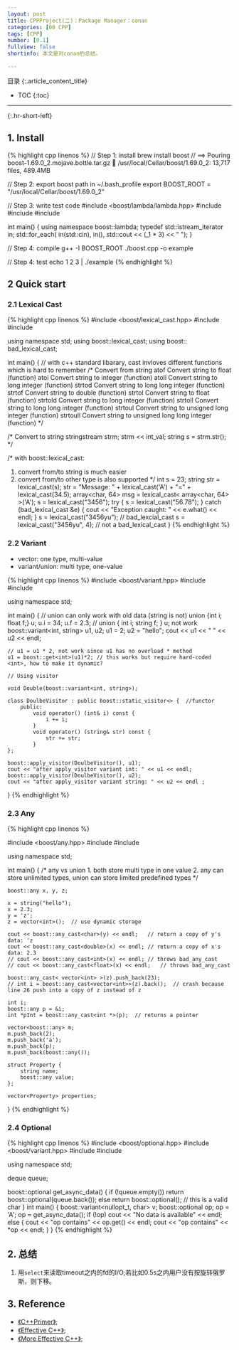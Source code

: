 ```yaml
---
layout: post
title: CPPProject(二)：Package Manager：conan
categories: [00 CPP]
tags: [CPP]
number: [0.1]
fullview: false
shortinfo: 本文是对conan的总结。

---
```

目录
{:.article_content_title}


* TOC
{:toc}

---
{:.hr-short-left}

## 1. Install

{% highlight cpp linenos %}
// Step 1: install
brew install boost
// ==> Pouring boost-1.69.0_2.mojave.bottle.tar.gz
🍺  /usr/local/Cellar/boost/1.69.0_2: 13,717 files, 489.4MB

// Step 2: export boost path in ~/.bash_profile
export BOOST_ROOT = "/usr/local/Cellar/boost/1.69.0_2"

// Step 3: write test code
#include <boost/lambda/lambda.hpp>
#include <iostream>
#include <iterator>
#include <algorithm>

int main()
{
    using namespace boost::lambda;
    typedef std::istream_iterator<int> in;
    std::for_each(
        in(std::cin), in(), std::cout << (_1 * 3) << " ");
}

// Step 4: compile
g++ -I BOOST_ROOT ./boost.cpp -o example

// Step 4: test
echo 1 2 3 | ./example
{% endhighlight %}

## 2 Quick start

### 2.1 Lexical Cast


{% highlight cpp linenos %}
#include <boost/lexical_cast.hpp>
#include <iostream>
#include <string>

using namespace std;
using boost::lexical_cast;
using boost:: bad_lexical_cast;

int main()
{
    // with c++ standard libarary, cast invloves different functions which is hard to remember
    /*  Convert from string
    atof        Convert string to float (function)
    atoi        Convert string to integer (function)
    atoll       Convert string to long integer (function)
    strtod      Convert string to long long integer (function)
    strtof      Convert string to double (function)
    strtol      Convert string to float (function)
    strtold     Convert string to long integer (function)
    strtoll     Convert string to long long integer (function)
    strtoul     Convert string to unsigned long integer (function)
    strtoull    Convert string to unsigned long long integer (function)
    */

   /* Convert to string
   stringstream strm;
   strm << int_val;
   string s = strm.str();
   */

/*  with boost::lexical_cast:
1. convert from/to string is much easier
2. convert from/to other type is also supported
*/
    int s = 23;
    string str = lexical_cast<string>(s);
    str = "Message: " + lexical_cast<string>('A') + "=" + lexical_cast<string>(34.5);
    array<char, 64> msg = lexical_cast< array<char, 64> >('A');
    s = lexical_cast<int>("3456");
    try {
        s = lexical_cast<int>("56.78");
    } catch (bad_lexical_cast &e) {
        cout << "Exception caught: " << e.what() << endl;
    }
    s = lexical_cast<int>("3456yu"); // bad_lexcial_cast
    s = lexical_cast<int>("3456yu", 4);  // not a bad_lexical_cast
}
{% endhighlight %}


### 2.2 Variant

- vector: one type, multi-value
- variant/union: multi type, one-value

{% highlight cpp linenos %}
#include <boost/variant.hpp>
#include <iostream>
#include <string>

using namespace std;

int main()
{
	// union can only work with old data (string is not)
	union {int i; float f;} u;
	u.i = 34;
	u.f = 2.3;
	// union { int i; string f; } u; not work
	boost::variant<int, string> u1, u2;
	u1 = 2;
	u2 = "hello";
	cout << u1 << " " << u2 << endl;

	// u1 = u1 * 2, not work since u1 has no overload * method
	u1 = boost::get<int>(u1)*2; // this works but require hard-coded <int>, how to make it dynamic?

	// Using visitor

	void Double(boost::variant<int, string>);

	class DoulbeVisitor : public boost::static_visitor<> {	//functor
		public:
			void operator() (int& i) const {
				i += i;
			}
			void operator() (string& str) const {
				str += str;
			}
	};

	boost::apply_visitor(DoulbeVisitor(), u1);
	cout << "after apply_visitor variant int: " << u1 << endl;
	boost::apply_visitor(DoulbeVisitor(), u2);
	cout << "after apply_visitor variant string: " << u2 << endl ;
}
{% endhighlight %}

### 2.3 Any

{% highlight cpp linenos %}

#include <boost/any.hpp>
#include <iostream>
#include <string>

using namespace std;

int main()
{
	/* any vs union
	1. both store multi type in one value
	2. any can store unlimited types, union can store limited predefined types
	*/

	boost::any x, y, z;

	x = string("hello");
	x = 2.3;
	y = 'z';
	z = vector<int>();	// use dynamic storage

	cout << boost::any_cast<char>(y) << endl;	// return a copy of y's data: 'z
	cout << boost::any_cast<double>(x) << endl;	// return a copy of x's data: 2.3
 	// cout << boost::any_cast<int>(x) << endl;	// throws bad_any_cast
	// cout << boost::any_cast<float>(x) << endl;	// throws bad_any_cast

	boost::any_cast< vector<int> >(z).push_back(23);
	// int i = boost::any_cast<vector<int>>(z).back();	// crash because line 26 push into a copy of z instead of z

	int i;
	boost::any p = &i;
	int *pInt = boost::any_cast<int *>(p); 	// returns a pointer

	vector<boost::any> m;
	m.push_back(2);
	m.push_back('a');
	m.push_back(p);
	m.push_back(boost::any());

	struct Property {
		string name;
		boost::any value;
	};

	vector<Property> properties;
}
{% endhighlight %}

### 2.4 Optional

{% highlight cpp linenos %}
#include <boost/optional.hpp>
#include <boost/variant.hpp>
#include <iostream>
#include <string>

using namespace std;

deque<char> queue;

boost::optional<char> get_async_data() {
	if (!queue.empty())
		return boost::optional<char>(queue.back());
	else
		return boost::optional<char>(); // this is a valid char
}
int main()
{
	boost::variant<nullopt_t, char> v;
	boost::optional<char> op;
	op = 'A';
	op = get_async_data();
	if (!op) cout << "No data is available" << endl;
	else {
		cout << "op contains" << op.get() << endl;
		cout << "op contains" << *op << endl;
	}
}
{% endhighlight %}


## 2. 总结 ##

1. 用`select`来读取timeout之内的fd的I/O;若比如0.5s之内用户没有按旋转俄罗斯，则下移。


## 3. Reference ##

- [《C++Primer》](https://book.douban.com/subject/24089577/);
- [《Effective C++》](https://book.douban.com/subject/1842426/);
- [《More Effective C++》](https://book.douban.com/subject/1457891/);


